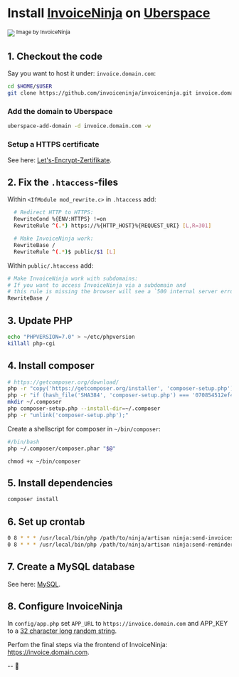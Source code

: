 # Install [InvoiceNinja](https://app.invoiceninja.com/invoice_now?rc=GCYXTIBU) on [Uberspace](https://uberspace.de/)

![](https://www.invoiceninja.com/wp-content/themes/invoice-ninja/images/laptop.jpg)
<sup>Image by InvoiceNinja</sup>

## 1. Checkout the code

Say you want to host it under: `invoice.domain.com`:

```sh
cd $HOME/$USER
git clone https://github.com/invoiceninja/invoiceninja.git invoice.domain.com
```

### Add the domain to Uberspace

```sh
uberspace-add-domain -d invoice.domain.com -w
```

### Setup a HTTPS certificate

See here: [Let's-Encrypt-Zertifikate](https://wiki.uberspace.de/webserver:https?s[]=encrypt#let_s-encrypt-zertifikate).


## 2. Fix the `.htaccess`-files

Within `<IfModule mod_rewrite.c>` in `.htaccess` add:

```sh
  # Redirect HTTP to HTTPS:
  RewriteCond %{ENV:HTTPS} !=on
  RewriteRule ^(.*) https://%{HTTP_HOST}%{REQUEST_URI} [L,R=301]

  # Make InvoiceNinja work:
  RewriteBase /
  RewriteRule ^(.*)$ public/$1 [L]
```

Within `public/.htaccess` add:
```sh
# Make InvoiceNinja work with subdomains:
# If you want to access InvoiceNinja via a subdomain and 
# this rule is missing the browser will see a `500 internal server error`.
RewriteBase /
```

## 3. Update PHP

```sh
echo "PHPVERSION=7.0" > ~/etc/phpversion
killall php-cgi
```


## 4. Install composer

```sh
# https://getcomposer.org/download/
php -r "copy('https://getcomposer.org/installer', 'composer-setup.php');"
php -r "if (hash_file('SHA384', 'composer-setup.php') === '070854512ef404f16bac87071a6db9fd9721da1684cd4589b1196c3faf71b9a2682e2311b36a5079825e155ac7ce150d') { echo 'Installer verified'; } else { echo 'Installer corrupt'; unlink('composer-setup.php'); } echo PHP_EOL;"
mkdir ~/.composer
php composer-setup.php --install-dir=~/.composer
php -r "unlink('composer-setup.php');"
```

Create a shellscript for composer in `~/bin/composer`:

```sh
#/bin/bash
php ~/.composer/composer.phar "$@"
```

`chmod +x ~/bin/composer`


## 5. Install dependencies

```sh
composer install
```


## 6. Set up crontab

```sh
0 8 * * * /usr/local/bin/php /path/to/ninja/artisan ninja:send-invoices
0 8 * * * /usr/local/bin/php /path/to/ninja/artisan ninja:send-reminders
```


## 7. Create a MySQL database

See here: [MySQL](https://wiki.uberspace.de/database:mysql?s[]=mysql).


## 8. Configure InvoiceNinja

In `config/app.php` set `APP_URL` to `https://invoice.domain.com` and APP_KEY to a [32 character long random string](https://www.random.org/strings/?num=2&len=16&digits=on&upperalpha=on&loweralpha=on&unique=on&format=html&rnd=new).

Perfom the final steps via the frontend of InvoiceNinja: https://invoice.domain.com.


--
:rocket:
